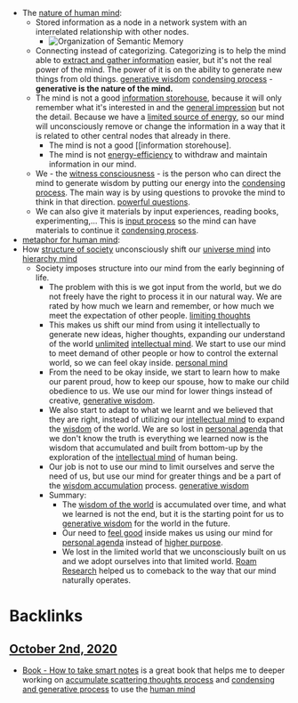 - The [nature of human mind](<nature of human mind.md>):
    - Stored information as a node in a network system with an interrelated relationship with other nodes. 
        - ![Organization of Semantic Memory](https://lh3.googleusercontent.com/proxy/hKgc1k8w4-pINpB7cdAqqeVCswBbFnPWhG4ZSGZMyzoAPzj5I3pcHplrU7ufFUsBV9590dYJgrANMKUoiZZBdkDKwEUH09EL21vdOaDiVPy8dgv8JHI)
    - Connecting instead of categorizing. Categorizing is to help the mind able to [extract and gather information](<extract and gather information.md>) easier, but it's not the real power of the mind. The power of it is on the ability to generate new things from old things. [generative wisdom](<generative wisdom.md>) [condensing process](<condensing process.md>) - **generative is the nature of the mind.**
    - The mind is not a good [information storehouse](<information storehouse.md>), because it will only remember what it's interested in and the [general impression](<general impression.md>) but not the detail. Because we have a [limited source of energy](<limited source of energy.md>), so our mind will unconsciously remove or change the information in a way that it is related to other central nodes that already in there. 
        - The mind is not a good [[information storehouse].
        - The mind is not [energy-efficiency](<energy-efficiency.md>) to withdraw and maintain information in our mind.
    - We - the [witness consciousness](<witness consciousness.md>) - is the person who can direct the mind to generate wisdom by putting our energy into the [condensing process](<condensing process.md>). The main way is by using questions to provoke the mind to think in that direction. [powerful questions](<powerful questions.md>).
    - We can also give it materials by input experiences, reading books, experimenting,... This is [input process](<input process.md>) so the mind can have materials to continue it [condensing process](<condensing process.md>).
- [metaphor for human mind](<metaphor for human mind.md>):
- How [structure of society](<structure of society.md>) unconsciously shift our [universe mind](<universe mind.md>) into [hierarchy mind](<hierarchy mind.md>)
    - Society imposes structure into our mind from the early beginning of life. 
        - The problem with this is we got input from the world, but we do not freely have the right to process it in our natural way. We are rated by how much we learn and remember, or how much we meet the expectation of other people. [limiting thoughts](<limiting thoughts.md>)
        - This makes us shift our mind from using it intellectually to generate new ideas, higher thoughts, expanding our understand of the world [unlimited](<unlimited.md>) [intellectual mind](<intellectual mind.md>). We start to use our mind to meet demand of other people or how to control the external world, so we can feel okay inside. [personal mind](<personal mind.md>)
        - From the need to be okay inside, we start to learn how to make our parent proud, how to keep our spouse, how to make our child obedience to us. We use our mind for lower things instead of creative, [generative wisdom](<generative wisdom.md>).
        - We also start to adapt to what we learnt and we believed that they are right, instead of utilizing our [intellectual mind](<intellectual mind.md>) to expand the [wisdom](<wisdom.md>) of the world. We are so lost in [personal agenda](<personal agenda.md>) that we don't know the truth is everything we learned now is the wisdom that accumulated and built from bottom-up by the exploration of the [intellectual mind](<intellectual mind.md>) of human being.
        - Our job is not to use our mind to limit ourselves and serve the need of us, but use our mind for greater things and be a part of the [wisdom accumulation](<wisdom accumulation.md>) process. [generative wisdom](<generative wisdom.md>)
        - Summary:
            - The [wisdom of the world](<wisdom of the world.md>) is accumulated over time, and what we learned is not the end, but it is the starting point for us to [generative wisdom](<generative wisdom.md>) for the world in the future.
            - Our need to [feel good](<feel good.md>) inside makes us using our mind for [personal agenda](<personal agenda.md>) instead of [higher purpose](<higher purpose.md>).
            - We lost in the limited world that we unconsciously built on us and we adopt ourselves into that limited world. [Roam Research](<Roam Research.md>) helped us to comeback to the way that our mind naturally operates.

# Backlinks
## [October 2nd, 2020](<October 2nd, 2020.md>)
- [Book - How to take smart notes](<Book - How to take smart notes.md>) is a great book that helps me to deeper working on [accumulate scattering thoughts process](<accumulate scattering thoughts process.md>) and [condensing and generative process](<condensing and generative process.md>) to use the [human mind](<human mind.md>)

